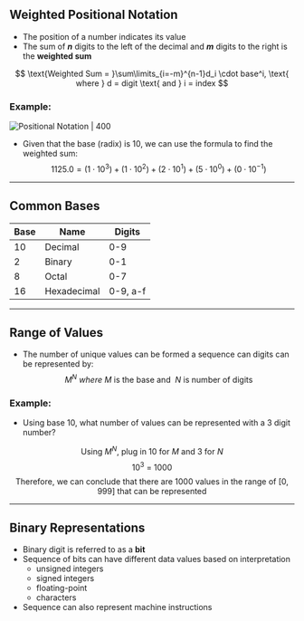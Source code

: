 ## Weighted Positional Notation
- The position of a number indicates its value
- The sum of _**n**_ digits to the left of the decimal and _**m**_ digits to the right is the **weighted sum**

$$
	\text{Weighted Sum = }\sum\limits_{i=-m}^{n-1}d_i \cdot base^i, 
	\text{ where } d = digit \text{ and } i = index
$$
### Example:
![Positional Notation | 400](https://external-content.duckduckgo.com/iu/?u=https%3A%2F%2Fwikiwandv2-19431.kxcdn.com%2F_next%2Fimage%3Furl%3Dhttps%3A%252F%252Fupload.wikimedia.org%252Fwikipedia%252Fcommons%252Fthumb%252F7%252F78%252FPositional_notation_glossary-en.svg%252F1500px-Positional_notation_glossary-en.svg.png%26w%3D2048%26q%3D50&f=1&nofb=1&ipt=9ee13439be5d1a8ac7860b0094b69f7960e7713450bd56dbb28a52bd02449256&ipo=images)

- Given that the base (radix) is 10, we can use the formula to find the weighted sum:
$$
1125.0 = (1 \cdot10^3)+(1 \cdot10^2)+(2 \cdot10^1)+(5 \cdot10^0)+(0 \cdot 10^{-1})
$$
---
## Common Bases
| Base | Name        | Digits   |
| ---- | ----------- | -------- |
| 10   | Decimal     | 0-9      |
| 2    | Binary      | 0-1      |
| 8    | Octal       | 0-7      |
| 16   | Hexadecimal | 0-9, a-f |

---
## Range of Values
- The number of unique values can be formed a sequence can digits can be represented by:
$$M^N \ where \ M \text{ is the base and } \ N \text{ is number of digits}$$
### Example:
- Using base 10, what number of values can be represented with a 3 digit number?

$$\text{Using } M^N \text{, plug in 10 for } M \text{ and 3 for } N$$
$$ 10^3 \ = \ 1000$$
$$\text{Therefore, we can conclude that there are 1000 values in the range of [0, 999] that can be represented}$$
___
## Binary Representations
- Binary digit is referred to as a __bit__
- Sequence of bits can have different data values based on interpretation
	- unsigned integers
	- signed integers
	- floating-point
	- characters
- Sequence can also represent machine instructions

